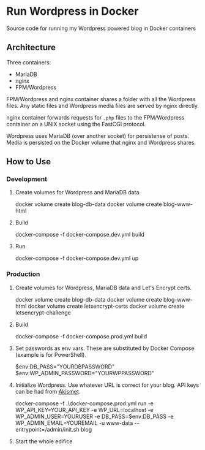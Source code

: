 # Run Wordpress in Docker

Source code for running my Wordpress powered blog in Docker containers

## Architecture

Three containers:

* MariaDB
* nginx
* FPM/Wordpress

FPM/Wordpress and nginx container shares a folder with all the Wordpress files. Any static files and Wordpress media files are served by nginx directly.

nginx container forwards requests for `.php` files to the FPM/Wordpress container on a UNIX socket using the FastCGI protocol.

Wordpress uses MariaDB (over another socket) for persistense of posts. Media is persisted on the Docker volume that nginx and Wordpress shares.

## How to Use

### Development

1. Create volumes for Wordpress and MariaDB data.

    docker volume create blog-db-data
    docker volume create blog-www-html

2. Build

    docker-compose -f docker-compose.dev.yml build

3. Run

    docker-compose -f docker-compose.dev.yml up

### Production

1. Create volumes for Wordpress, MariaDB data and Let's Encrypt certs.

    docker volume create blog-db-data
    docker volume create blog-www-html
    docker volume create letsencrypt-certs
    docker volume create letsencrypt-challenge

2. Build

    docker-compose -f docker-compose.prod.yml build

3. Set passwords as env vars. These are substituted by Docker Compose (example is for PowerShell).

    $env:DB_PASS="YOURDBPASSWORD"
    $env:WP_ADMIN_PASSWORD="YOURWPPASSWORD"

4. Initialize Wordpress. Use whatever URL is correct for your blog. API keys can be had from [Akismet](https://akismet.com/).

    docker-compose -f .\docker-compose.prod.yml run -e WP_API_KEY=YOUR_API_KEY -e WP_URL=localhost -e WP_ADMIN_USER=YOURUSER -e DB_PASS=$env:DB_PASS -e WP_ADMIN_EMAIL=YOUREMAIL -u www-data --entrypoint=/admin/init.sh blog

5. Start the whole edifice

